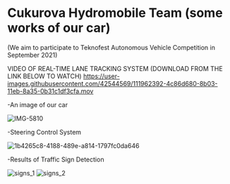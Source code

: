 # Cukurova Hydromobile Team (some works of our car) 

(We aim to participate to Teknofest Autonomous Vehicle Competition in September 2021)

VIDEO OF REAL-TIME LANE TRACKING SYSTEM (DOWNLOAD FROM THE LINK BELOW TO WATCH)
https://user-images.githubusercontent.com/42544569/111962392-4c86d680-8b03-11eb-8a35-0b31c1df3cfa.mov






-An image of our car

![IMG-5810](https://user-images.githubusercontent.com/42544569/111986849-82d24f00-8b1f-11eb-8338-8fbf19c3a3b9.jpg)


-Steering Control System


![1b4265c8-4188-489e-a814-1797fc0da646](https://user-images.githubusercontent.com/42544569/111986420-fa53ae80-8b1e-11eb-98c7-c8a4daf57c54.gif)


-Results of Traffic Sign Detection


![signs_1](https://user-images.githubusercontent.com/42544569/111962356-44c73200-8b03-11eb-9b24-04715136eb3a.jpeg)
![signs_2](https://user-images.githubusercontent.com/42544569/111962383-4a247c80-8b03-11eb-8d19-6d708fde7884.jpeg)






